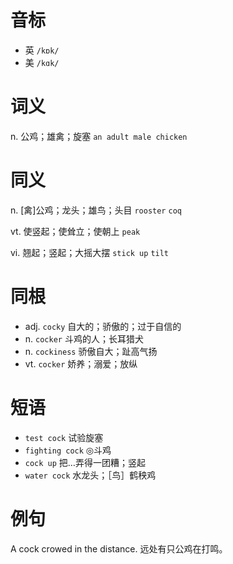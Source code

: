# 音标

- 英 `/kɒk/`
- 美 `/kɑk/`

# 词义

n. 公鸡；雄禽；旋塞
`an adult male chicken`

# 同义

n. [禽]公鸡；龙头；雄鸟；头目
`rooster` `coq`

vt. 使竖起；使耸立；使朝上
`peak`

vi. 翘起；竖起；大摇大摆
`stick up` `tilt`

# 同根

- adj. `cocky` 自大的；骄傲的；过于自信的
- n. `cocker` 斗鸡的人；长耳猎犬
- n. `cockiness` 骄傲自大；趾高气扬
- vt. `cocker` 娇养；溺爱；放纵

# 短语

- `test cock` 试验旋塞
- `fighting cock` ◎斗鸡
- `cock up` 把…弄得一团糟；竖起
- `water cock` 水龙头；［鸟］鹤秧鸡

# 例句

A cock crowed in the distance.
远处有只公鸡在打鸣。


